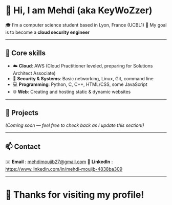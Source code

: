 # 👋 Hi, I am Mehdi (aka KeyWoZzer)

🎓 I’m a computer science student based in Lyon, France (UCBL1)
🎯 My goal is to become a **cloud security engineer**

---

## 💼 Core skills

- ☁️ **Cloud**: AWS (Cloud Practitioner leveled, preparing for Solutions Architect Associate)
- 🔐 **Security & Systems**: Basic networking, Linux, Git, command line
- 💻 **Programming**: Python, C, C++, HTML/CSS, some JavaScript
- 🌐 **Web**: Creating and hosting static & dynamic websites

---

## 🔧 Projects

*(Coming soon — feel free to check back as I update this section!)*

---

## 📫 Contact

✉️ **Email** : mehdimoujib27@gmail.com
💠 **LinkedIn** : https://www.linkedin.com/in/mehdi-moujib-4838ba309

---

# 🚀 Thanks for visiting my profile!
